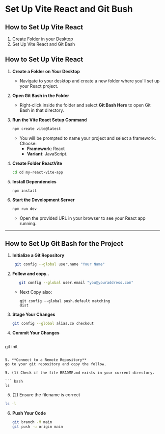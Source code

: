 # Set Up Vite React and Git Bush

## How to Set Up Vite React 

1. Create Folder in your Desktop
2. Set Up Vite React and Git Bash

## How to Set Up Vite React

1. **Create a Folder on Your Desktop**
   - Navigate to your desktop and create a new folder where you'll set up your React project.

2. **Open Git Bash in the Folder**
   - Right-click inside the folder and select **Git Bash Here** to open Git Bash in that directory.

3. **Run the Vite React Setup Command**
   ```bash
   npm create vite@latest
   ```
   - You will be prompted to name your project and select a framework. Choose:
     - **Framework**: React
     - **Variant**: JavaScript.

4. **Create Folder ReactVite**
   ```bash
   cd cd my-react-vite-app
   ```

5. **Install Dependencies**
   ```bash
   npm install
   ```

6. **Start the Development Server**
   ```bash
   npm run dev
   ```
   - Open the provided URL in your browser to see your React app running.

---

## How to Set Up Git Bash for the Project

1. **Initialize a Git Repository**
   ```bash
    git config --global user.name "Your Name"
   ```

2. **Follow and copy..**
   ```bash
      git config --global user.email "you@youraddress.com"
   ```
   - Next Copy also:
     ```
     git config --global push.default matching
     dist
     ```

3. **Stage Your Changes**
   ```bash
   git config --global alias.co checkout
   ```

4. **Commit Your Changes**
   ```bash
  git init
   ```

5. **Connect to a Remote Repository**
   go to your git repository and copy the follow.

5. (1) Check if the file README.md exists in your current directory.

``` bash
ls
```

5. (2) Ensure the filename is correct
``` bash
ls -l
```

6. **Push Your Code**
   ```bash
   git branch -M main
   git push -u origin main
   


